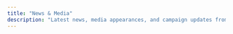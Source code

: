 ```yaml
---
title: "News & Media"
description: "Latest news, media appearances, and campaign updates from Jose Vega's congressional race in the Bronx."
---
```

